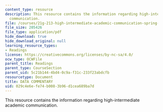 ```yaml
---
content_type: resource
description: This resource contains the information regarding high-intermediate academic
  communication.
file: /courses/21g-213-high-intermediate-academic-communication-spring-2004/029c4e6efe74b0083b96d1cea689ba7d_MIT21G_213S04_data.pdf
file_size: 205426
file_type: application/pdf
hide_download: true
hide_download_original: null
learning_resource_types:
- Readings
license: https://creativecommons.org/licenses/by-nc-sa/4.0/
ocw_type: OCWFile
parent_title: Readings
parent_type: CourseSection
parent_uid: 5c21b144-4bd4-0c9a-f31c-233f23abdcfb
resourcetype: Document
title: DATA COMMENTARY
uid: 029c4e6e-fe74-b008-3b96-d1cea689ba7d
---
```

This resource contains the information regarding high-intermediate academic communication.